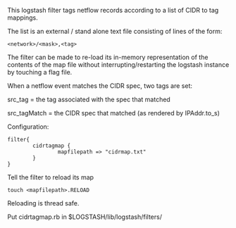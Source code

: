 This logstash filter tags netflow records according to a list of CIDR to tag mappings.

The list is an external / stand alone text file consisting of lines of the form:

```
<network>/<mask>,<tag>
```

The filter can be made to re-load its in-memory representation of the contents of the
map file without interrupting/restarting the logstash instance by touching a flag file.

When a netflow event matches the CIDR spec, two tags are set:

src_tag = the tag associated with the spec that matched

src_tagMatch = the CIDR spec that matched (as rendered by IPAddr.to_s)


Configuration:

```
filter{
        cidrtagmap {
                mapfilepath => "cidrmap.txt"
        }
}
```

Tell the filter to reload its map

```
touch <mapfilepath>.RELOAD
```

Reloading is thread safe.

Put cidrtagmap.rb in $LOGSTASH/lib/logstash/filters/
